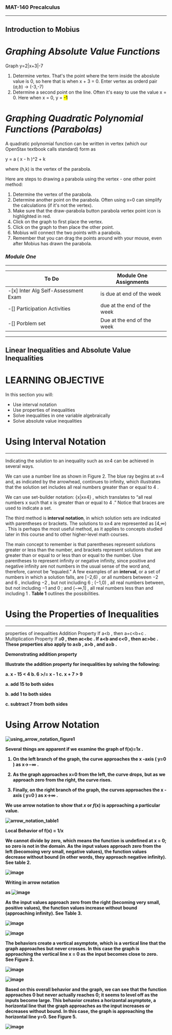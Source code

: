 ### <strong>MAT-140 Precalculus</strong>

----------------------------------------------

## Introduction to Mobius

# <em>Graphing Absolute Value Functions</em>

Graph y=2|x+3|-7

<ol>
  <li> Determine vertex. That's the point where the term inside the aboslute value is 0, so here that is
    when x + 3 = 0. Enter vertex as orderd pair (<em>a,b</em>) -> (-3,-7) </li>
  <li> Determine a second point on the line. Often it's easy to use the value x = 0. Here when x = 0, y = <mark>-1</mark></li>
</ol>

# <em><strong>Graphing Quadratic Polynomial Functions (Parabolas)</strong></em>

A quadratic polynomial function can be written in vertex (which our OpenStax textbook calls standard) form as 

y = a ( x - h )^2 + k

where (h,k) is the vertex of the parabola.

Here are steps to drawing a parabola using the vertex - one other point method:

<ol>
  <li> Determine the vertex of the parabola. </li>
  <li> Determine another point on the parabola. Often using  x=0  can simplify the calculations (if it's not the vertex). </li>
  <li> Make sure that the draw-parabola button parabola vertex point icon is highlighted in red. </li>
  <li> Click on the graph to first place the vertex. </li>
  <li> Click on the graph to then place the other point. </li> 
  <li> Mobius will connect the two points with a parabola. </li>
  <li> Remember that you can drag the points around with your mouse, even after Mobius has drawn the parabola. </li>
</ol>

### <em><strong>Module One</strong></em>

----------------------------------------------------------

| To Do | Module One Assignments |
| ----- | ---------------------- |
| -[x] Inter Alg Self-Assessment Exam | is due at end of the week |
| -[] Participation Activities |  due at the end of the week |
| -[] Porblem set | Due at the end of the week | 

-----------------------------------------------------------

## Linear Inequalities and Absolute Value Inequalities

# <strong>LEARNING OBJECTIVE</strong>

In this section you will:
<ul>
  <li> Use interval notation</li>
  <li> Use properties of inequalities</li>
  <li> Solve inequalities in one variable algebraically</li>
  <li> Solve absolute value inequalities</li>
</ul>

# Using Interval Notation 

----------------------------------------------------------

Indicating the solution to an inequality such as  x≥4  can be achieved in several ways.

We can use a number line as shown in Figure 2. The blue ray begins at  x=4  and, as indicated by the arrowhead, continues to infinity, which illustrates that the solution set includes all real numbers greater than or equal to  4 .

We can use set-builder notation:  {x|x≥4} , which translates to “all real numbers  x  such that  x  is greater than or equal to  4 .” Notice that braces are used to indicate a set.

The third method is <strong>interval notation</strong>, in which solution sets are indicated with parentheses or brackets. The solutions to  x≥4  are represented as  [4,∞) . This is perhaps the most useful method, as it applies to concepts studied later in this course and to other higher-level math courses.

The main concept to remember is that parentheses represent solutions greater or less than the number, and brackets represent solutions that are greater than or equal to or less than or equal to the number. Use parentheses to represent infinity or negative infinity, since positive and negative infinity are not numbers in the usual sense of the word and, therefore, cannot be “equaled.” A few examples of an <strong>interval</strong>, or a set of numbers in which a solution falls, are  [−2,6) , or all numbers between  −2  and  6 , including  −2 , but not including  6 ;  (−1,0) , all real numbers between, but not including  −1  and  0 ; and  (−∞,1] , all real numbers less than and including  1 . <strong>Table 1</strong> outlines the possibilities.

# Using the Properties of Inequalities

-----------------------------------------------------------

properties of inequalities
  Addition Property If  a<b , then  a+c<b+c .
  Multiplication Property If  a<b  and  c>0 , then  ac<bc .
    If  a<b  and  c<0 , then  ac>bc .
These properties also apply to  a≤b ,  a>b , and  a≥b .
  
  <strong>Demonstrating addition property</strong>
  
  Illustrate the addition property for inequalities by solving the following:
  
  a. x - 15 < 4 
  b. 6 >/= x - 1
  c.  x + 7 > 9
  
  a. add 15 to both sides
  
  b. add 1 to both sides
  
  c. subtract 7 from both sides
  
  # <strong>Using Arrow Notation</strong>
  
  ![using_arrow_notation_figure1](https://user-images.githubusercontent.com/100523016/177025440-77c996d8-f563-4fc1-8e49-5a6231c54854.png)

  Several things are apparent if we examine the graph of  f(x)=1x .

1. On the left branch of the graph, the curve approaches the  x -axis ( y=0 ) as  x→−∞ .
  
2. As the graph approaches  x=0  from the left, the curve drops, but as we approach zero from the right, the curve rises.
  
3. Finally, on the right branch of the graph, the curves approaches the  x -axis ( y=0 ) as  x→∞ .
  
  We use arrow notation to show that <em>x</em> or <em>f</em>(x) is approaching a particular value. 
  
  ![arrow_notation_table1](https://user-images.githubusercontent.com/100523016/177025546-c7eaa985-5612-4f5f-856e-2b5aea7b2757.png)
  
  <strong>Local Behavior of f(x) = 1/x</strong>
  
  We cannot divide by zero, which means the function is undefined at x = 0; so zero is not in the domain. As the input values approach zero from the left (becomoing very small, negative values), the function values decrease without bound (in other words, they approach negative infinity). See table 2.
  
  ![image](https://user-images.githubusercontent.com/100523016/177025655-0820c5aa-bb62-495d-b1a3-e6fcc42c08e4.png)
  
Writing in arrow notation
  
  as ![image](https://user-images.githubusercontent.com/100523016/177025692-e3a12436-a715-41c1-9228-3a7d730096d2.png)

 As the input values approach zero from the right (becoming very small, positive values), the function values  increase without bound (approaching infinity). See Table 3.
  
  ![image](https://user-images.githubusercontent.com/100523016/177025716-49df3fef-efb8-46e8-ba05-886b0dd4a0b3.png)

  ![image](https://user-images.githubusercontent.com/100523016/177025725-21aea3eb-3a4a-4603-b2c9-47bb20135470.png)

  The behaviors create a <strong>vertical asymptote</strong>, which is a vertical line that the graph approaches but never crosses. In this case the graph is approaching the vertical line x = 0 as the input becomes close to zero. See Figure 3.
  
  ![image](https://user-images.githubusercontent.com/100523016/177025769-3e77f63d-1648-4538-8da2-f9a103420925.png)

  ![image](https://user-images.githubusercontent.com/100523016/177025780-fcea6f80-3437-4441-8be7-ef972768e37f.png)

 Based on this overall behavior and the graph, we can see that the function approaches 0 but never actually reaches 0; it seems to level off as the inputs become large. This behavior creates a <strong>horizontal asymptote</strong>, a horizontal line that the graph approaches as the input increases or decreases without bound. In this case, the graph is approaching the horizontal line y=0. See Figure 5.

![image](https://user-images.githubusercontent.com/100523016/177025800-0ba1e8d9-83fd-4695-ae9b-de928e631802.png)

 
